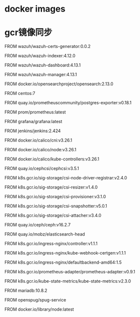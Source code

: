 # docker images
# gcr镜像同步

FROM wazuh/wazuh-certs-generator:0.0.2

FROM wazuh/wazuh-indexer:4.12.0

FROM wazuh/wazuh-dashboard:4.13.1

FROM wazuh/wazuh-manager:4.13.1

FROM docker.io/opensearchproject/opensearch:2.13.0

FROM centos:7

FROM quay.io/prometheuscommunity/postgres-exporter:v0.18.1

FROM prom/prometheus:latest

FROM grafana/grafana:latest

FROM jenkins/jenkins:2.424

FROM docker.io/calico/cni:v3.26.1

FROM docker.io/calico/node:v3.26.1

FROM docker.io/calico/kube-controllers:v3.26.1

FROM quay.io/cephcsi/cephcsi:v3.5.1

FROM k8s.gcr.io/sig-storage/csi-node-driver-registrar:v2.4.0

FROM k8s.gcr.io/sig-storage/csi-resizer:v1.4.0

FROM k8s.gcr.io/sig-storage/csi-provisioner:v3.1.0

FROM k8s.gcr.io/sig-storage/csi-snapshotter:v5.0.1

FROM k8s.gcr.io/sig-storage/csi-attacher:v3.4.0

FROM quay.io/ceph/ceph:v16.2.7

FROM quay.io/mobz/elasticsearch-head

FROM k8s.gcr.io/ingress-nginx/controller:v1.1.1

FROM k8s.gcr.io/ingress-nginx/kube-webhook-certgen:v1.1.1

FROM k8s.gcr.io/ingress-nginx/defaultbackend-amd64:1.5

FROM k8s.gcr.io/prometheus-adapter/prometheus-adapter:v0.9.1

FROM k8s.gcr.io/kube-state-metrics/kube-state-metrics:v2.3.0

FROM mariadb:10.8.2

FROM openspug/spug-service

FROM docker.io/library/node:latest

